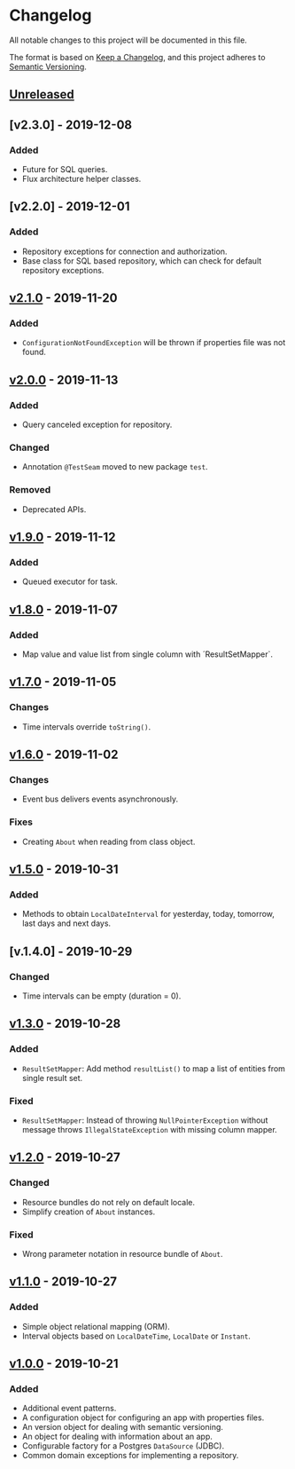 # Changelog

All notable changes to this project will be documented in this file.

The format is based on [Keep a Changelog](https://keepachangelog.com/en/1.0.0/),
and this project adheres to [Semantic Versioning](https://semver.org/spec/v2.0.0.html).

## [Unreleased]

## [v2.3.0] - 2019-12-08

### Added

*   Future for SQL queries.
*   Flux architecture helper classes. 

## [v2.2.0] - 2019-12-01

### Added

*   Repository exceptions for connection and authorization.
*   Base class for SQL based repository, which can check for default repository
    exceptions.  

## [v2.1.0] - 2019-11-20

### Added

*   `ConfigurationNotFoundException` will be thrown if properties file was not
    found.

## [v2.0.0] - 2019-11-13

### Added

*   Query canceled exception for repository.

### Changed

*   Annotation `@TestSeam` moved to new package `test`. 

### Removed

*   Deprecated APIs.

## [v1.9.0] - 2019-11-12

### Added

*   Queued executor for task.

## [v1.8.0] - 2019-11-07

### Added

*   Map value and value list from single column with ´ResultSetMapper`.

## [v1.7.0] - 2019-11-05

### Changes

*   Time intervals override `toString()`.

## [v1.6.0] - 2019-11-02

### Changes

*   Event bus delivers events asynchronously.

### Fixes

*   Creating `About` when reading from class object.

## [v1.5.0] - 2019-10-31

### Added

*   Methods to obtain `LocalDateInterval` for yesterday, today, tomorrow, last
    days and next days. 

## [v.1.4.0] - 2019-10-29

### Changed

*   Time intervals can be empty (duration = 0).

## [v1.3.0] - 2019-10-28

### Added

*   `ResultSetMapper`: Add method `resultList()` to map a list of entities from
    single result set.

### Fixed

*   `ResultSetMapper`: Instead of throwing `NullPointerException` without
     message throws `IllegalStateException` with missing column mapper. 

## [v1.2.0] - 2019-10-27

### Changed

*   Resource bundles do not rely on default locale.
*   Simplify creation of `About` instances.

### Fixed

*   Wrong parameter notation in resource bundle of `About`.

## [v1.1.0] - 2019-10-27

### Added

*   Simple object relational mapping (ORM).
*   Interval objects based on `LocalDateTime`, `LocalDate` or `Instant`. 

## [v1.0.0] - 2019-10-21

### Added

*   Additional event patterns.
*   A configuration object for configuring an app with properties files.
*   An version object for dealing with semantic versioning.
*   An object for dealing with information about an app.
*   Configurable factory for a Postgres `DataSource` (JDBC).
*   Common domain exceptions for implementing a repository.


[Unreleased]: https://github.com/falkoschumann/java-muspellheim-commons/compare/v2.2.0...HEAD
[v221.0]: https://github.com/falkoschumann/java-muspellheim-commons/compare/v2.1.0...v2.2.0
[v2.1.0]: https://github.com/falkoschumann/java-muspellheim-commons/compare/v2.0.0...v2.1.0
[v2.0.0]: https://github.com/falkoschumann/java-muspellheim-commons/compare/v1.9.0...v2.0.0
[v1.9.0]: https://github.com/falkoschumann/java-muspellheim-commons/compare/v1.8.0...v1.9.0
[v1.8.0]: https://github.com/falkoschumann/java-muspellheim-commons/compare/v1.7.0...v1.8.0
[v1.7.0]: https://github.com/falkoschumann/java-muspellheim-commons/compare/v1.6.0...v1.7.0
[v1.6.0]: https://github.com/falkoschumann/java-muspellheim-commons/compare/v1.5.0...v1.6.0
[v1.5.0]: https://github.com/falkoschumann/java-muspellheim-commons/compare/v1.4.0...v1.5.0
[v1.4.0]: https://github.com/falkoschumann/java-muspellheim-commons/compare/v1.3.0...v1.4.0
[v1.3.0]: https://github.com/falkoschumann/java-muspellheim-commons/compare/v1.2.0...v1.3.0
[v1.2.0]: https://github.com/falkoschumann/java-muspellheim-commons/compare/v1.1.0...v1.2.0
[v1.1.0]: https://github.com/falkoschumann/java-muspellheim-commons/compare/v1.0.0...v1.1.0
[v1.0.0]: https://github.com/falkoschumann/java-muspellheim-commons/tree/v1.0.0
